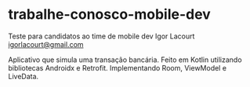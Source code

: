 # trabalhe-conosco-mobile-dev
Teste para candidatos ao time de mobile dev
Igor Lacourt
igorlacourt@gmail.com

Aplicativo que simula uma transação bancária. Feito em Kotlin utilizando bibliotecas Androidx e Retrofit. Implementando Room, ViewModel e LiveData.

